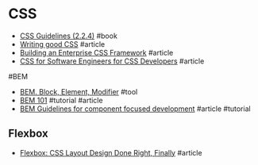 # CSS

- [CSS Guidelines (2.2.4)](http://cssguidelin.es) #book
- [Writing good CSS](http://markrabey.com/2014/11/07/writing-good-css) #article
- [Building an Enterprise CSS Framework](https://medium.com/salesforce-ux/building-an-enterprise-framework-is-hard-1e8d8b33e082) #article
- [CSS for Software Engineers for CSS Developers](https://speakerdeck.com/csswizardry/css-for-software-engineers-for-css-developers) #article

#BEM

- [BEM. Block, Element, Modifier](https://en.bem.info) #tool
- [BEM 101](https://css-tricks.com/bem-101) #tutorial #article
- [BEM Guidelines for component focused development](http://www.joelambert.co.uk/article/bem-guidelines) #article #tutorial

## Flexbox

- [Flexbox: CSS Layout Design Done Right, Finally](https://medium.com/@effectiveui/flexbox-css-layout-design-done-right-finally-d8f712923060) #article
